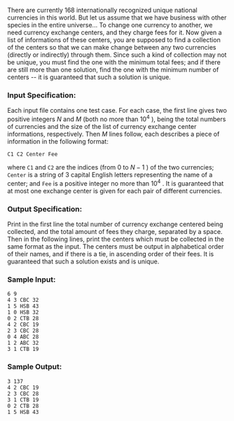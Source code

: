 <!-- Title
Currency Exchange Centers (35)
-->
There are currently 168 internationally recognized unique national currencies
in this world. But let us assume that we have business with other species in
the entire universe... To change one currency to another, we need currency
exchange centers, and they charge fees for it. Now given a list of
informations of these centers, you are supposed to find a collection of the
centers so that we can make change between any two currencies (directly or
indirectly) through them. Since such a kind of collection may not be unique,
you must find the one with the minimum total fees; and if there are still more
than one solution, find the one with the minimum number of centers -- it is
guaranteed that such a solution is unique.

### Input Specification:

Each input file contains one test case. For each case, the first line gives
two positive integers $N$ and $M$ (both no more than $10^4$ ), being the total
numbers of currencies and the size of the list of currency exchange center
informations, respectively. Then $M$ lines follow, each describes a piece of
information in the following format:

    
    
    C1 C2 Center Fee

where `C1` and `C2` are the indices (from 0 to $N-1$ ) of the two currencies;
`Center` is a string of 3 capital English letters representing the name of a
center; and `Fee` is a positive integer no more than $10^4$ . It is guaranteed
that at most one exchange center is given for each pair of different
currencies.

### Output Specification:

Print in the first line the total number of currency exchange centered being
collected, and the total amount of fees they charge, separated by a space.
Then in the following lines, print the centers which must be collected in the
same format as the input. The centers must be output in alphabetical order of
their names, and if there is a tie, in ascending order of their fees. It is
guaranteed that such a solution exists and is unique.

### Sample Input:

    
    
    6 9
    4 3 CBC 32
    1 5 HSB 43
    1 0 HSB 32
    0 2 CTB 28
    4 2 CBC 19
    2 3 CBC 28
    0 4 ABC 28
    1 2 ABC 32
    3 1 CTB 19

### Sample Output:

    
    
    3 137
    4 2 CBC 19
    2 3 CBC 28
    3 1 CTB 19
    0 2 CTB 28
    1 5 HSB 43

